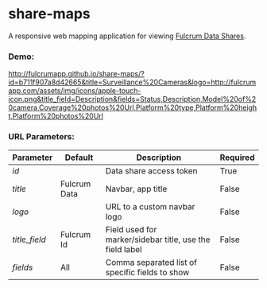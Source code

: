 share-maps
===========

A responsive web mapping application for viewing [Fulcrum Data Shares](http://fulcrumapp.com/manual/data-shares/).

### Demo:
http://fulcrumapp.github.io/share-maps/?id=b711f907a8d42665&title=Surveillance%20Cameras&logo=http://fulcrumapp.com/assets/img/icons/apple-touch-icon.png&title_field=Description&fields=Status,Description,Model%20of%20camera,Coverage%20photos%20Url,Platform%20type,Platform%20height,Platform%20photos%20Url

### URL Parameters:

| Parameter     | Default       | Description                                              | Required |
| ------------- | ------------- | -------------------------------------------------------- | -------- |
| _id_          |               | Data share access token                                  | True     |
| _title_       | Fulcrum Data  | Navbar, app title                                        | False    |
| _logo_        |               | URL to a custom navbar logo                              | False    |
| _title_field_ | Fulcrum Id    | Field used for marker/sidebar title, use the field label | False    |
| _fields_      | All           | Comma separated list of specific fields to show          | False    |
